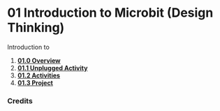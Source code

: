 # 01 Introduction to Microbit (Design Thinking)
Introduction to 

1. [**01.0 Overview**](/docs/01intro/01.0overview)
2. [**01.1 Unplugged Activity**](/docs/01intro/01.1unplugged)
3. [**01.2 Activities**](/docs/01intro/01.2activities)
4. [**01.3 Project**](/docs/01intro/01.3project)
### Credits

